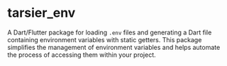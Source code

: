# tarsier_env
A Dart/Flutter package for loading `.env` files and generating a Dart file containing environment variables with static getters.  This package simplifies the management of environment variables and helps automate the process of accessing them within your project.

